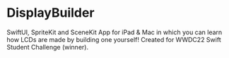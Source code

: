 # DisplayBuilder
SwiftUI, SpriteKit and SceneKit App for iPad & Mac in which you can learn how LCDs are made by building one yourself! Created for WWDC22 Swift Student Challenge (winner).
